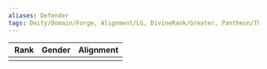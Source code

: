 ```yaml
---
aliases: Defender
tags: Deity/Domain/Forge, Alignment/LG, DivineRank/Greater, Pantheon/Thediac
---
```

| Rank | Gender | Alignment |
|:-:|:-:|:-:|
||||
